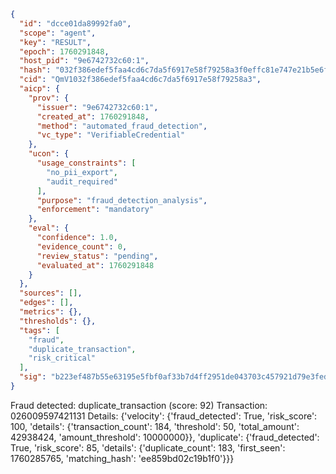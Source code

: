 ```json
{
  "id": "dcce01da89992fa0",
  "scope": "agent",
  "key": "RESULT",
  "epoch": 1760291848,
  "host_pid": "9e6742732c60:1",
  "hash": "032f386edef5faa4cd6c7da5f6917e58f79258a3f0effc81e747e21b5e6f4174",
  "cid": "QmV1032f386edef5faa4cd6c7da5f6917e58f79258a3",
  "aicp": {
    "prov": {
      "issuer": "9e6742732c60:1",
      "created_at": 1760291848,
      "method": "automated_fraud_detection",
      "vc_type": "VerifiableCredential"
    },
    "ucon": {
      "usage_constraints": [
        "no_pii_export",
        "audit_required"
      ],
      "purpose": "fraud_detection_analysis",
      "enforcement": "mandatory"
    },
    "eval": {
      "confidence": 1.0,
      "evidence_count": 0,
      "review_status": "pending",
      "evaluated_at": 1760291848
    }
  },
  "sources": [],
  "edges": [],
  "metrics": {},
  "thresholds": {},
  "tags": [
    "fraud",
    "duplicate_transaction",
    "risk_critical"
  ],
  "sig": "b223ef487b55e63195e5fbf0af33b7d4ff2951de043703c457921d79e3fedf79"
}
```

Fraud detected: duplicate_transaction (score: 92)
Transaction: 026009597421131
Details: {'velocity': {'fraud_detected': True, 'risk_score': 100, 'details': {'transaction_count': 184, 'threshold': 50, 'total_amount': 42938424, 'amount_threshold': 10000000}}, 'duplicate': {'fraud_detected': True, 'risk_score': 85, 'details': {'duplicate_count': 183, 'first_seen': 1760285765, 'matching_hash': 'ee859bd02c19b1f0'}}}